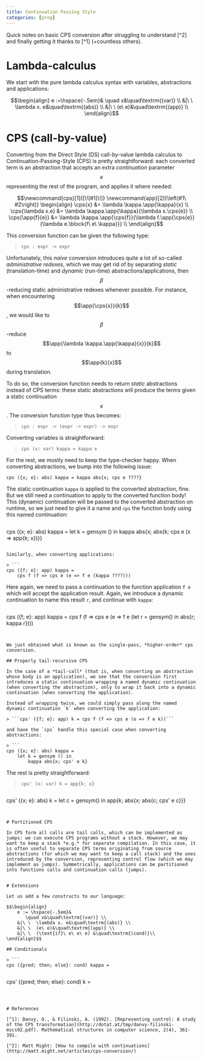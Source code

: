```yaml
---
title: Continuation Passing Style
categories: [prog]
---
```


Quick notes on basic CPS conversion after struggling to understand
[^2] and finally getting it thanks to [^1] (+countless others).

# Lambda-calculus

We start with the pure lambda calculus syntax with variables,
abstractions and applications:

$$\begin{align}
    e :=\hspace{-.5em}&
       \quad x&\quad\textrm{(var)} \\
    &|\ \   \lambda x. e&\quad\textrm{(abs)} \\
    &|\ \   (e\ e)&\quad\textrm{(app)} \\
\end{align}$$


# CPS (call-by-value)

Converting from the Direct Style (DS) call-by-value lambda calculus to
Continuation-Passing-Style (CPS) is pretty straightforward: each converted term
is an abstraction that accepts an extra *continuation* parameter $$\kappa$$
representing the rest of the program, and applies it where needed:

$$\newcommand{cps}[1]{[\![#1]\!]}
\newcommand{app}[2]{\left(#1\ #2\right)}
\begin{align}
    \cps{x} &= \lambda \kappa.\app{\kappa}{x} \\
    \cps{\lambda x.e} &= \lambda \kappa.\app{\kappa}{\lambda x.\cps{e}} \\
    \cps{\app{f}{e}} &= \lambda \kappa.\app{\cps{f}}{\lambda f.\app{\cps{e}}{\lambda e.\block{f\ e\ \kappa}}} \\
\end{align}$$

This conversion function can be given the following type:

> `cps : expr -> expr`

Unfortunately, this *naive* conversion introduces quite a lot of
so-called *administrative redexes*, which we may get rid of by
separating *static* (translation-time) and *dynamic* (run-time)
abstractions/applications, then $$\beta$$-reducing static
administrative redexes whenever possible. For instance, when
encountering $$\app{\cps{x}}{k}$$, we would like to $$\beta$$-reduce
$$\app{\lambda \kappa.\app{\kappa}{x}}{k}$$ to $$\app{k}{x}$$ during
translation.

To do so, the conversion function needs to return *static*
abstractions instead of CPS terms: these static abstractions will
produce the terms given a static continuation $$\kappa$$. The
conversion function type thus becomes:

> `cps : expr -> (expr -> expr) -> expr`

Converting variables is straightforward:

> ```cps (x: var) kappa = kappa x```

For the rest, we mostly need to keep the type-checker happy. When
converting abstractions, we bump into the following issue:

> 
```
cps ({x; e}: abs) kappa = kappa abs{x; cps e ????}
```

The static continuation `kappa` is applied to the converted abstraction,
fine. But we still need a continuation to apply to the converted function body!
This (dynamic) continuation will be passed to the converted abstraction on
runtime, so we just need to give it a name and `cps` the function body using
this named continuation:

> ```
cps ({x; e}: abs) kappa = 
    let k = gensym () in 
        kappa abs{x; abs{k; cps e (x => app{k; x})}}
```

Similarly, when converting applications: 

> ```
cps ({f; e}: app) kappa = 
    cps f (f => cps e (e => f e (kappa ????)))
```

Here again, we need to pass a continuation to the function application
`f e` which will accept the application result. Again, we introduce a
dynamic continuation to name this result `r`, and continue with
`kappa`:

> ```
cps ({f; e}: app) kappa = 
    cps f (f => cps e (e => f e 
        (let r = gensym() in abs{r; kappa r})))
```


We just obtained what is known as the single-pass, *higher-order* cps
conversion.

## Properly tail-recursive CPS

In the case of a *tail-call* (that is, when converting an abstraction
whose body is an application), we see that the conversion first
introduces a static continuation wrapping a named dynamic continuation
(when converting the abstraction), only to wrap it back into a dynamic
continuation (when converting the application).

Instead of wrapping twice, we could simply pass along the named
dynamic continuation `k` when converting the application:

> ```cps' ({f; e}: app) k = cps f (f => cps e (e => f e k))```

and have the `cps` handle this special case when converting
abstractions:

> ```
cps ({x; e}: abs) kappa = 
    let k = gensym () in 
        kappa abs{x; cps' e k}
```

The rest is pretty straightforward:

> ```cps' (x: var) k = app{k; x}```

> ```
cps' ({x; e}: abs) k = let c = gensym() in 
     app{k; abs{x; abs{c; cps' e c}}}
```


# Partitioned CPS

In CPS form all calls are tail calls, which can be implemented as
jumps: we can execute CPS programs without a stack. However, we may
want to keep a stack *e.g.* for separate compilation. In this case, it
is often useful to separate CPS terms originating from source
abstractions (for which we may want to keep a call stack) and the ones
introduced by the conversion, representing control flow (which we may
implement as jumps). Symmetrically, applications can be partitioned
into functions calls and continuation calls (jumps).


# Extensions

Let us add a few constructs to our language:

$$\begin{align}
    e := \hspace{-.5em}&
       \quad x&\quad\textrm{(var)} \\
    &|\ \  \lambda x. e&\quad\textrm{(abs)} \\
    &|\ \  (e\ e)&\quad\textrm{(app)} \\
    &|\ \  (\text{if}\ e\ e\ e) &\quad\textrm{(cond)}\\
\end{align}$$

## Conditionals

> ```
cps ({pred; then; else}: cond) kappa = 
```

> ```
cps' ({pred; then; else}: cond) k = 
```



# References 

[^1]: Danvy, O., & Filinski, A. (1992). [Representing control: A study of the CPS transformation](http://dotat.at/tmp/danvy-filinski-mscs92.pdf). Mathematical structures in computer science, 2(4), 361-391.
  
[^2]: Matt Might: [How to compile with continuations](http://matt.might.net/articles/cps-conversion/)
